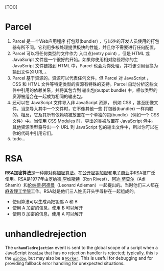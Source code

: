 [TOC]



# Parcel

1. Parcel 是一个Web应用程序 打包器(bundler) ，与以往的开发人员使用的打包器有所不同。它利用多核处理提供极快的性能，并且你不需要进行任何配置。
2. Parcel 可以将任何类型的文件作为 入口点(entry point) ，但是 HTML 或 JavaScript 文件是一个很好的开始。如果你使用相对路径将你的主 JavaScript 文件链接到 HTML 中，Parcel 也会为你处理，并将该引用替换为输出文件的 URL 。
3. Parcel 基于资源的。资源可以代表任何文件，但 Parcel 对 JavaScript ，CSS 和 HTML 文件等特定类型的资源有特殊的支持。Parcel 自动分析这些文件中引用的依赖关系，并将其包含到 输出包(output bundle) 中。相似类型的资源被组合在一起成为相同的输出包。
4. 还可以在 JavaScript 文件导入非 JavaScript 资源， 例如 CSS ，甚至图像文件。当您导入其中一个文件时，它不像其他一些 打包器(bundler) 一样内联的。相反，它及其所有依赖项被放置在一个单独的包(bundle)（例如一个 CSS 文件）中。当使用 [CSS Modules](https://github.com/css-modules/css-modules) 时，导出的类被放置在 JavaScript 包中。其他资源类型将导出一个 URL 到 JavaScript 包的输出文件中，所以你可以在你的代码中引用它们。
5. todo...





# RSA

**RSA加密算法**是一种[非对称加密算法](https://baike.baidu.com/item/非对称加密算法/1208652)。在[公开密钥加密](https://baike.baidu.com/item/公开密钥加密/8090774)和[电子商业](https://baike.baidu.com/item/电子商业/10778454)中RSA被广泛使用。RSA是1977年由[罗纳德·李维斯特](https://baike.baidu.com/item/罗纳德·李维斯特/700199)（Ron Rivest）、[阿迪·萨莫尔](https://baike.baidu.com/item/阿迪·萨莫尔)（Adi Shamir）和[伦纳德·阿德曼](https://baike.baidu.com/item/伦纳德·阿德曼/12575612)（Leonard Adleman）一起提出的。当时他们三人都在[麻省理工学院](https://baike.baidu.com/item/麻省理工学院/117999)工作。RSA就是他们三人姓氏开头字母拼在一起组成的。

- 使用算法可以生成两把钥匙 A 和 B
- 使用 A 加密的信息，使用 B 可以解开
- 使用 B 加密的信息，使用 A 可以解开





# unhandledrejection

The **`unhandledrejection`** event is sent to the global scope of a script when a JavaScript [`Promise`](https://developer.mozilla.org/en-US/docs/Web/JavaScript/Reference/Global_Objects/Promise) that has no rejection handler is rejected; typically, this is the [`window`](https://developer.mozilla.org/en-US/docs/Web/API/Window), but may also be a [`Worker`](https://developer.mozilla.org/en-US/docs/Web/API/Worker). This is useful for debugging and for providing fallback error handling for unexpected situations.

